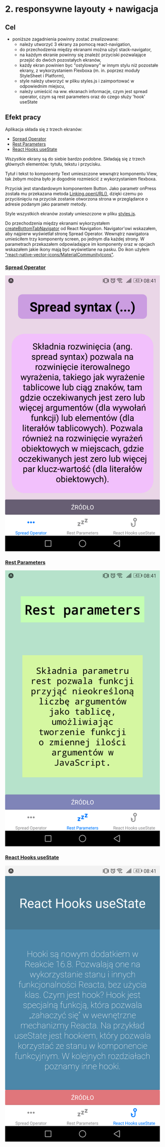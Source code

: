 # 2. responsywne layouty + nawigacja

## Cel

- poniższe zagadnienia powinny zostać zrealizowane:
  - należy utworzyć 3 ekrany za pomocą react-navigation,
  - do przechodzenia między ekranami można użyć stack-navigator,
  - na każdym ekranie powinny się znaleźć przyciski pozwalające przejść do dwóch pozostałych ekranów,
  - każdy ekran powinien byc "ostylowany" w innym stylu niż pozostałe ekrany, z wykorzystaniem Flexboxa (m. in. poprzez moduły StyleSheet i Platform),
  - style należy utworzyć w pliku styles.js i zaimportować w odpowiednim miejscu,
  - należy umieścić na ww. ekranach informacje, czym jest spread operator, czym są rest parameters oraz do czego służy 'hook' useState

## Efekt pracy

Aplikacja składa się z trzech ekranów:

- [Spread Operator](RNRespLayout/components/SpreadOperScreen.js)
- [Rest Parameters](<(RNRespLayout/components/RestParamsScreen.js)>)
- [React Hooks useState](RNRespLayout/components/ReactHooksScreen.js)

Wszystkie ekrany są do siebie bardzo podobne. Składają się z trzech głównych elementów: tytułu, tekstu i przycisku.

Tytuł i tekst to komponenty Text umieszczone wewnątrz komponentu View, tak żebym można było je dogodnie rozmieścić z wykorzystaniem flexboxa.

Przycisk jest standardowym komponentem Button. Jako parametr onPress została mu przekazana metoda [Linking.openURL()](https://reactnative.dev/docs/linking#openurl), dzięki czemu po przyciśnięciu na przycisk zostanie otworzona strona w przeglądarce o adresie podanym jako parametr metody.

Style wszystkich ekranów zostały umieszczone w pliku [styles.js](RNRespLayout/assets/styles/styles.js).

Do przechodzenia między ekranami wykorzystałem [createBottomTabNavigator](https://reactnavigation.org/docs/bottom-tab-navigator/) od React Navigation. 
Navigator'owi wskazałem, aby najpierw wyświetlał stronę Spread Operator.
Wewnątrz nawigatora umieściłem trzy komponenty screen, po jednym dla każdej strony. W parametrach przekazałem odpowiadające im komponenty oraz w opcjach wskazałem jakie ikony mają być wyświetlane na pasku. Do ikon użyłem ["react-native-vector-icons/MaterialCommunityIcons"](https://oblador.github.io/react-native-vector-icons/).

### [Spread Operator](RNRespLayout/components/SpreadOperScreen.js)

![alt text](screeny/screen-spread_syntax.png)

### [Rest Parameters](<(RNRespLayout/components/RestParamsScreen.js)>)

![alt text](screeny/screen-rest_parameters.png)

### [React Hooks useState](RNRespLayout/components/ReactHooksScreen.js)

![alt text](screeny/screen-react_hooks.png)

